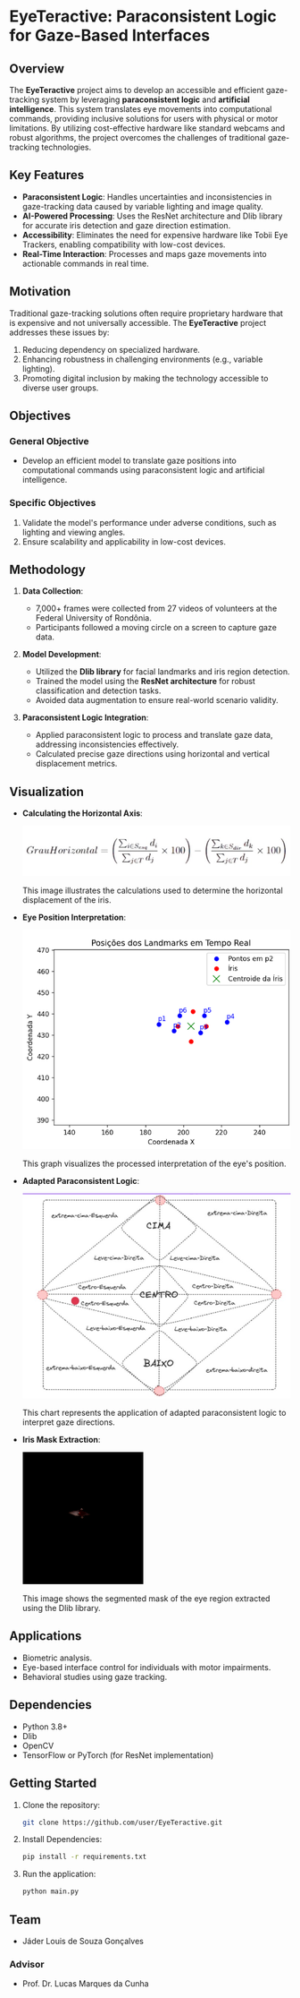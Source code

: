 # EyeTeractive: Paraconsistent Logic for Gaze-Based Interfaces

## Overview

The **EyeTeractive** project aims to develop an accessible and efficient gaze-tracking system by leveraging **paraconsistent logic** and **artificial intelligence**. This system translates eye movements into computational commands, providing inclusive solutions for users with physical or motor limitations. By utilizing cost-effective hardware like standard webcams and robust algorithms, the project overcomes the challenges of traditional gaze-tracking technologies.

## Key Features

- **Paraconsistent Logic**: Handles uncertainties and inconsistencies in gaze-tracking data caused by variable lighting and image quality.
- **AI-Powered Processing**: Uses the ResNet architecture and Dlib library for accurate iris detection and gaze direction estimation.
- **Accessibility**: Eliminates the need for expensive hardware like Tobii Eye Trackers, enabling compatibility with low-cost devices.
- **Real-Time Interaction**: Processes and maps gaze movements into actionable commands in real time.

## Motivation

Traditional gaze-tracking solutions often require proprietary hardware that is expensive and not universally accessible. The **EyeTeractive** project addresses these issues by:

1. Reducing dependency on specialized hardware.
2. Enhancing robustness in challenging environments (e.g., variable lighting).
3. Promoting digital inclusion by making the technology accessible to diverse user groups.

## Objectives

### General Objective
- Develop an efficient model to translate gaze positions into computational commands using paraconsistent logic and artificial intelligence.

### Specific Objectives
1. Validate the model's performance under adverse conditions, such as lighting and viewing angles.
2. Ensure scalability and applicability in low-cost devices.

## Methodology

1. **Data Collection**:
   - 7,000+ frames were collected from 27 videos of volunteers at the Federal University of Rondônia.
   - Participants followed a moving circle on a screen to capture gaze data.

2. **Model Development**:
   - Utilized the **Dlib library** for facial landmarks and iris region detection.
   - Trained the model using the **ResNet architecture** for robust classification and detection tasks.
   - Avoided data augmentation to ensure real-world scenario validity.

3. **Paraconsistent Logic Integration**:
   - Applied paraconsistent logic to process and translate gaze data, addressing inconsistencies effectively.
   - Calculated precise gaze directions using horizontal and vertical displacement metrics.

## Visualization

- **Calculating the Horizontal Axis**:

  ![Calculation of Horizontal Axis](images/CalculoGrau.jpeg)


  This image illustrates the calculations used to determine the horizontal displacement of the iris.

- **Eye Position Interpretation**:
  
  ![Eye Position Graph](images/EyePosition.png)

  
  This graph visualizes the processed interpretation of the eye's position.

- **Adapted Paraconsistent Logic**:

  ![Adapted Paraconsistent Logic](images/paraconsistenteAdaptado.jpeg)

  
  This chart represents the application of adapted paraconsistent logic to interpret gaze directions.

- **Iris Mask Extraction**:

  ![Iris Mask Extraction](images/Olho_Separado_Mascara.png)

  
  This image shows the segmented mask of the eye region extracted using the Dlib library.

## Applications

- Biometric analysis.
- Eye-based interface control for individuals with motor impairments.
- Behavioral studies using gaze tracking.

## Dependencies

- Python 3.8+
- Dlib
- OpenCV
- TensorFlow or PyTorch (for ResNet implementation)

## Getting Started

1. Clone the repository:
   ```bash
   git clone https://github.com/user/EyeTeractive.git

2. Install Dependencies:
   ```bash
   pip install -r requirements.txt

3. Run the application:
   ```bash
   python main.py

## Team
- Jáder Louis de Souza Gonçalves

### Advisor
- Prof. Dr. Lucas Marques da Cunha


